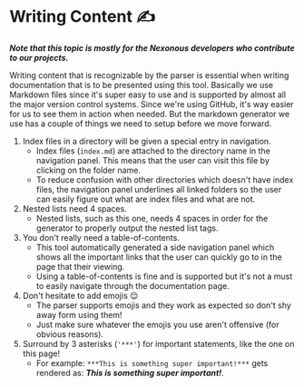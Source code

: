 # Writing Content ✍️

***Note that this topic is mostly for the Nexonous developers who contribute to our projects.***

Writing content that is recognizable by the parser is essential when writing documentation that is to be presented using this tool. Basically we use Markdown files since it's super easy to use and is supported by almost all the major version control systems. Since we're using GitHub, it's way easier for us to see them in action when needed. But the markdown generator we use has a couple of things we need to setup before we move forward.

1. Index files in a directory will be given a special entry in navigation.
    - Index files (`index.md`) are attached to the directory name in the navigation panel. This means that the user can visit this file by clicking on the folder name.
    - To reduce confusion with other directories which doesn't have index files, the navigation panel underlines all linked folders so the user can easily figure out what are index files and what are not.
2. Nested lists need 4 spaces.
    - Nested lists, such as this one, needs 4 spaces in order for the generator to properly output the nested list tags.
3. You don't really need a table-of-contents.
    - This tool automatically generated a side navigation panel which shows all the important links that the user can quickly go to in the page that their viewing.
    - Using a table-of-contents is fine and is supported but it's not a must to easily navigate through the documentation page.
4. Don't hesitate to add emojis 😌
    - The parser supports emojis and they work as expected so don't shy away form using them!
    - Just make sure whatever the emojis you use aren't offensive (for obvious reasons).
5. Surround by 3 asterisks (`'***'`) for important statements, like the one on this page!
    - For example: `***This is something super important!***` gets rendered as: ***This is something super important!***.
